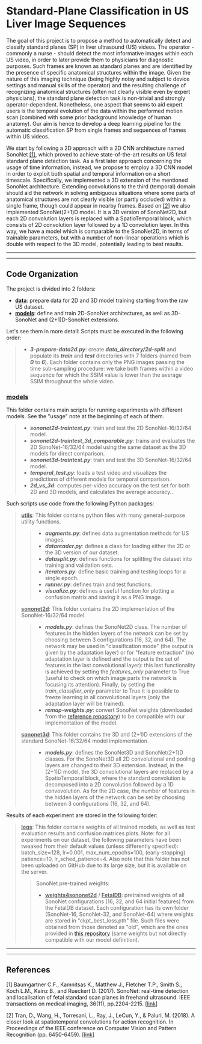 # Standard-Plane Classification in US Liver Image Sequences

The goal of this project is to propose a method to automatically detect and classify standard planes (SP)
in liver ultrasound (US) videos. The operator - commonly a nurse - should detect the most informative images 
within each US video, in order to later provide them to physicians for diagnostic purposes. Such frames are known as 
standard planes and are identified by the presence of specific anatomical structures within the image. 
Given the nature of this imaging technique (being highly noisy and subject to device settings and manual skills of 
the operator) and the resulting challenge of recognizing anatomical structures (often not clearly visible even by expert 
physicians), the standard plane detection task is non-trivial and strongly operator-dependent. Nonetheless, 
one aspect that seems to aid expert users is the temporal evolution of the data within the performed motion scan 
(combined with some prior background knowledge of human anatomy). Our aim is hence to develop a deep learning pipeline 
for the automatic classification SP from single frames and sequences of frames within US videos.  

We start by following a 2D approach with a 2D CNN architecture named SonoNet [[1]](#1), which proved to achieve 
state-of-the-art results on US fetal standard plane detection task. As a first later approach concerning the usage of time information, 
instead, we propose to employ a 3D CNN model in order to exploit both spatial and temporal information on a short timescale. 
Specifically, we implemented a 3D extension of the mentioned SonoNet architecture. Extending convolutions 
to the third (temporal) domain should aid the network in solving ambiguous situations where some parts of anatomical 
structures are not clearly visible (or partly occluded) within a single frame, though could appear in nearby frames.
Based on [[2]](#2) we also implemented SonoNet(2+1)D model. It is a 3D version of SonoNet2D, but each 2D convolution layers
is replaced with a SpatioTemporal block, which consists of 2D convolution layer followed by a 1D convolution layer.
In this way, we have a model which is comparable to the SonoNet2D, in terms of trainable parameters, but with a number of non-linear operations which is double with respect to the 3D model, 
potentially leading to best results. 


------

------

## Code Organization

The project is divided into 2 folders:

- **<u>data</u>**: prepare data for 2D and 3D model training starting from the raw US dataset.
- **<u>models</u>**: define and train 2D-SonoNet architectures, as well as 3D-SonoNet and (2+1)D-SonoNet extensions.

Let's see them in more detail:
Scripts must be executed in the following order:

> - **_3-prepare-data2d.py_**: create **<em>data_directory/2d-split</em>** and populate its
> **<em>train</em>** and **<em>test</em>** directories with 7 folders (named from **<em>0</em>** to **<em>6</em>**). 
> Each folder contains only the PNG images passing the time sub-sampling procedure: we take both frames within a video
> sequence for which the SSIM value is lower than the average SSIM throughout the whole video.

### **<u>models</u>**
This folder contains main scripts for running experiments with different models. See the "usage" note at the beginning 
of each of them.
> - **_sononet2d-traintest.py_**: train and test the 2D SonoNet-16/32/64 model.
> - **_sononet2d-traintest_3d_comparable.py_**: trains and evaluates the 2D SonoNet-16/32/64 model using the same dataset as the 3D models for direct comparison.
> - **_sononet3d-traintest.py_**: train and test the 3D SonoNet-16/32/64 model.
> - **_temporal_test.py_**: loads a test video and visualizes the predictions of different models for temporal comparison.
> - **_2d_vs_3d_**: computes per-video accuracy on the test set for both 2D and 3D models, and calculates the average accuracy..

Such scripts use code from the following Python packages:

> **<u>utils</u>**:
> This folder contains python files with many general-purpose utility functions.
>> - **_augments.py_**: defines data augmentation methods for US images.
>> - **_datareader.py_**: defines a class for loading either the 2D or the 3D version of our dataset.
>> - **_datasplit.py_**: defines functions for splitting the dataset into training and validation sets.
>> - **_iterators.py_**: define basic training and testing loops for a single epoch.
>> - **_runner.py_**: defines train and test functions.
>> - **_visualize.py_**: defines a useful function for plotting a confusion matrix and saving it as a PNG image.
>
> **<u>sononet2d</u>**:
> This folder contains the 2D implementation of the SonoNet-16/32/64 model.
>> - **_models.py_**: defines the SonoNet2D class. The number of features in the hidden layers of the network can be 
>> set by choosing between 3 configurations (16, 32, and 64). The network may be used in "classification mode"
>> (the output is given by the adaptation layer) or for "feature extraction" (no adaptation layer is defined and the 
>> output is the set of features in the last convolutional layer): this last functionality is achieved by setting the 
>> _features_only_ parameter to True (useful to check on which image parts the network is focusing its attention). 
>> Finally, by setting the _train_classifier_only_ parameter to True it is possible to freeze learning in all 
>> convolutional layers (only the adaptation layer will be trained).
>> - **_remap-weights.py_**: convert SonoNet weights (downloaded from the [reference repository](https://github.com/rdroste/SonoNet_PyTorch))
>> to be compatible with our implementation of the model.
>
> **<u>sononet3d</u>**:
> This folder contains the 3D and (2+1)D extensions of the standard SonoNet-16/32/64 model implementation.
>> - **_models.py_**: defines the SonoNet3D and SonoNet(2+1)D classes. For the SonoNet3D all 2D convolutional and pooling layers are changed to 
>> their 3D extension. Instead, in the (2+1)D model, the 3D convolutional layers are replaced by a SpatioTemporal block, where the standard convolution
>> is decomposed into a 2D convolution followed by a 1D convovolution. As for the 2D case, the number of features in the hidden layers of the network can be 
>> set by choosing between 3 configurations (16, 32, and 64).
>> 

Results of each experiment are stored in the following folder:

> **<u>logs</u>**:
> This folder contains weights of all trained models, as well as test evaluation results and confusion matrices plots.
> Note: for all experiments on our dataset, the following parameters have been tweaked from their default values 
> (unless differently specified): batch_size=128, lr=0.001, max_num_epochs=100, (early-stopping) patience=10, lr_sched_patience=4. 
> Also note that this folder has not been uploaded on GitHub due to its large size, but it is available on the server.
>> 
>> SonoNet pre-trained weights:
>> - **<u>weights4sononet2d</u>** / **<u>FetalDB</u>**: pretrained weights of all SonoNet configurations (16, 32, and 64 initial 
>> features) from the FetalDB dataset. Each configuration has its own folder (SonoNet-16, SonoNet-32, and SonoNet-64) 
>> where weights are stored in "ckpt_best_loss.pth" file. Such files were obtained from those denoted as "old", which 
>> are the ones provided in [this repository](https://github.com/rdroste/SonoNet_PyTorch) (same weights but not directly 
>> compatible with our model definition).

------

------

## References

<a id="1">[1]</a>
Baumgartner C.F., Kamnitsas K., Matthew J., Fletcher T.P., Smith S., Koch L.M., Kainz B., and Rueckert D. (2017). 
SonoNet: real-time detection and localisation of fetal standard scan planes in freehand ultrasound. 
IEEE transactions on medical imaging, 36(11), pp.2204-2215.
[[link](https://ieeexplore.ieee.org/stamp/stamp.jsp?arnumber=7974824)]

<a id="2">[2]</a>
Tran, D., Wang, H., Torresani, L., Ray, J., LeCun, Y., & Paluri, M. (2018). 
A closer look at spatiotemporal convolutions for action recognition. 
In Proceedings of the IEEE conference on Computer Vision and Pattern Recognition (pp. 6450-6459).
[[link](https://openaccess.thecvf.com/content_cvpr_2018/papers/Tran_A_Closer_Look_CVPR_2018_paper.pdf)]
